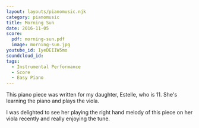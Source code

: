 ```yaml
---
layout: layouts/pianomusic.njk
category: pianomusic
title: Morning Sun
date: 2016-11-05
score:
  pdf: morning-sun.pdf
  image: morning-sun.jpg
youtube_id: IyeDEIIW5mo
soundcloud_id:
tags:
  - Instrumental Performance
  - Score
  - Easy Piano
---
```


This piano piece was written for my daughter, Estelle, who is 11. She's learning the piano and plays the viola. 

I was delighted to see her playing the right hand melody of this piece on her viola recently and really enjoying the tune.
